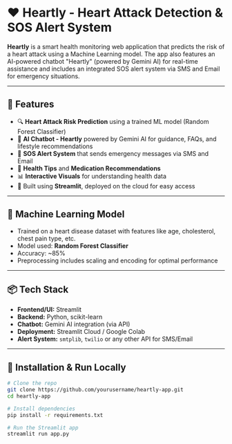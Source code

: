 # ❤️ Heartly - Heart Attack Detection & SOS Alert System

**Heartly** is a smart health monitoring web application that predicts the risk of a heart attack using a Machine Learning model. The app also features an AI-powered chatbot "Heartly" (powered by Gemini AI) for real-time assistance and includes an integrated SOS alert system via SMS and Email for emergency situations.

---

## 🚀 Features

- 🔍 **Heart Attack Risk Prediction** using a trained ML model (Random Forest Classifier)
- 🧠 **AI Chatbot - Heartly** powered by Gemini AI for guidance, FAQs, and lifestyle recommendations
- 🚨 **SOS Alert System** that sends emergency messages via SMS and Email
- 🏥 **Health Tips** and **Medication Recommendations**
- 📊 **Interactive Visuals** for understanding health data
- 📱 Built using **Streamlit**, deployed on the cloud for easy access

---

## 🧠 Machine Learning Model

- Trained on a heart disease dataset with features like age, cholesterol, chest pain type, etc.
- Model used: **Random Forest Classifier**
- Accuracy: ~85%
- Preprocessing includes scaling and encoding for optimal performance

---

## 📦 Tech Stack

- **Frontend/UI:** Streamlit
- **Backend:** Python, scikit-learn
- **Chatbot:** Gemini AI integration (via API)
- **Deployment:** Streamlit Cloud / Google Colab
- **Alert System:** `smtplib`, `twilio` or any other API for SMS/Email

---

## 🧪 Installation & Run Locally

```bash
# Clone the repo
git clone https://github.com/yourusername/heartly-app.git
cd heartly-app

# Install dependencies
pip install -r requirements.txt

# Run the Streamlit app
streamlit run app.py
